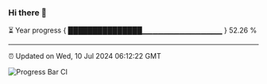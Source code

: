 ### Hi there 👋

⏳ Year progress { ███████████████▁▁▁▁▁▁▁▁▁▁▁▁▁▁▁ } 52.26 %

---

⏰ Updated on Wed, 10 Jul 2024 06:12:22 GMT

![Progress Bar CI](https://github.com/Shyam-Makwana/GitHub-Actions-Demo/workflows/Progress%20Bar%20CI/badge.svg)
